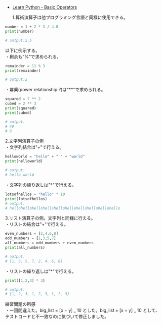 - [Learn Python - Basic Operators](https://www.learnpython.org/en/Basic_Operators)

  1.算術演算子は他プログラミング言語と同様に使用できる。

```python
number = 1 + 2 * 3 / 4.0
print(number)

# output:2.5
```

以下に例示する。  
・剰余も"%"で求められる。

```python
remainder = 11 % 3
print(remainder)

# output:2
```

・冪乗(power relationship ?)は"\*\*"で求められる。

```python
squared = 7 ** 2
cubed = 2 ** 3
print(squared)
print(cubed)

# output:
# 49
# 8

```

2.文字列演算子の例  
・文字列結合は"+"で行える。

```python
helloworld = "hello" + " " + "world"
print(helloworld)

# output:
# hello world
```

・文字列の繰り返しは"\*"で行える。

```python
lotsofhellos = "hello" * 10
print(lotsofhellos)
# output:
# hellohellohellohellohellohellohellohellohellohello
```

3.リスト演算子の例。文字列と同様に行える。  
・リストの結合は"+"で行える。

```python
even_numbers = [2,4,6,8]
odd_numbers = [1,3,5,7]
all_numbers = odd_numbers + even_numbers
print(all_numbers)

# output:
# [1, 3, 5, 7, 2, 4, 6, 8]

```

・リストの繰り返しは"\*"で行える。

```python
print([1,2,3] * 3)

# output:
# [1, 2, 3, 1, 2, 3, 1, 2, 3]
```

練習問題の所感  
・一回間違えた。big_list = [x + y] _ 10 とした。big_list = [x + y] _ 10 として、テストコードと不一致なのに気づいて修正しました。
